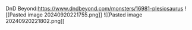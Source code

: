 DnD Beyond:https://www.dndbeyond.com/monsters/16981-plesiosaurus
![[Pasted image 20240920221755.png]]
![[Pasted image 20240920221802.png]]